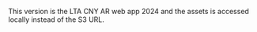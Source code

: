 This version is the LTA CNY AR web app 2024 and the assets is accessed locally instead of the S3 URL.
